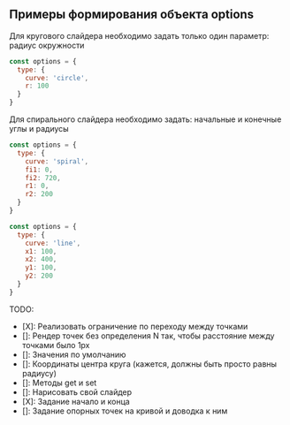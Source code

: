 ## Примеры формирования объекта options
Для кругового слайдера необходимо задать только один параметр: радиус окружности
```js
const options = {
  type: {
    curve: 'circle',
    r: 100
  }
}
```
Для спирального слайдера необходимо задать: начальные и конечные углы и радиусы

```js
const options = {
  type: {
    curve: 'spiral',
    fi1: 0,
    fi2: 720,
    r1: 0,
    r2: 200
  }
}
```
```js
const options = {
  type: {
    curve: 'line',
    x1: 100,
    x2: 400,
    y1: 100,
    y2: 200
  }
}
```

TODO: 
- [X]: Реализовать ограничение по переходу между точками 
- []: Рендер точек без определения N так, чтобы расстояние между точками было 1px
- []: Значения по умолчанию
- []: Координаты центра круга (кажется, должны быть просто равны радиусу)
- []: Методы get и set
- []: Нарисовать свой слайдер
- [X]: Задание начало и конца
- []: Задание опорных точек на кривой и доводка к ним